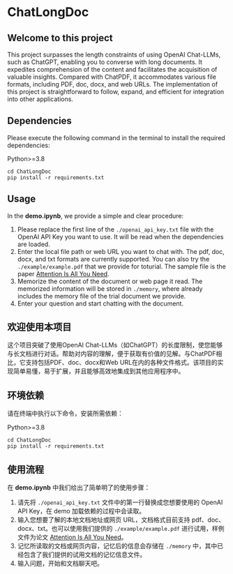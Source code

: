 # ChatLongDoc

## Welcome to this project

This project surpasses the length constraints of using OpenAI Chat-LLMs, such as ChatGPT, enabling you to converse with long documents. It expedites comprehension of the content and facilitates the acquisition of valuable insights. Compared with ChatPDF, it accommodates various file formats, including PDF, doc, docx, and web URLs. The implementation of this project is straightforward to follow, expand, and efficient for integration into other applications.

## Dependencies

Please execute the following command in the terminal to install the required dependencies:

Python>=3.8

```shell
cd ChatLongDoc
pip install -r requirements.txt
```

## Usage

In the **demo.ipynb**, we provide a simple and clear procedure:

1. Please replace the first line of the `./openai_api_key.txt` file with the OpenAI API Key you want to use. It will be read when the dependencies are loaded.
2. Enter the local file path or web URL you want to chat with. The pdf, doc, docx, and txt formats are currently supported. You can also try the `./example/example.pdf` that we provide for toturial. The sample file is the paper [Attention Is All You Need](https://arxiv.org/abs/1706.03762).
3. Memorize the content of the document or web page it read. The memorized information will be stored in `./memory`, where already includes the memory file of the trial document we provide.
4. Enter your question and start chatting with the document.

## 欢迎使用本项目

这个项目突破了使用OpenAI Chat-LLMs（如ChatGPT）的长度限制，使您能够与长文档进行对话。帮助对内容的理解，便于获取有价值的见解。与ChatPDF相比，它支持包括PDF、doc、docx和Web URL在内的各种文件格式。该项目的实现简单易懂，易于扩展，并且能够高效地集成到其他应用程序中。

## 环境依赖

请在终端中执行以下命令，安装所需依赖：

Python>=3.8

```shell
cd ChatLongDoc
pip install -r requirements.txt
```

## 使用流程

在 **demo.ipynb** 中我们给出了简单明了的使用步骤：

1. 请先将 `./openai_api_key.txt` 文件中的第一行替换成您想要使用的 OpenAI API Key，在 demo 加载依赖的过程中会读取。
2. 输入您想要了解的本地文档地址或网页 URL，文档格式目前支持 pdf、doc、docx、txt。也可以使用我们提供的 `./example/example.pdf` 进行试用，样例文件为论文 [Attention Is All You Need](https://arxiv.org/abs/1706.03762)。
3. 记忆所读取的文档或网页内容，记忆后的信息会存储在 `./memory` 中，其中已经包含了我们提供的试用文档的记忆信息文件。
4. 输入问题，开始和文档聊天吧。
